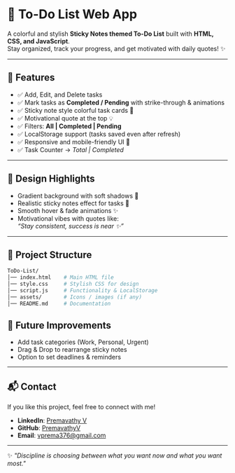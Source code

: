# 📝 To-Do List Web App

A colorful and stylish **Sticky Notes themed To-Do List** built with **HTML, CSS, and JavaScript**.  
Stay organized, track your progress, and get motivated with daily quotes! ✨  

---

## 🚀 Features
- ✅ Add, Edit, and Delete tasks
- ✅ Mark tasks as **Completed / Pending** with strike-through & animations
- ✅ Sticky note style colorful task cards 🎨
- ✅ Motivational quote at the top 💡
- ✅ Filters: **All | Completed | Pending**
- ✅ LocalStorage support (tasks saved even after refresh)
- ✅ Responsive and mobile-friendly UI 📱
- ✅ Task Counter → *Total | Completed*

---

## 🎨 Design Highlights
- Gradient background with soft shadows 🌈
- Realistic sticky notes effect for tasks 📝
- Smooth hover & fade animations ✨
- Motivational vibes with quotes like:  
  *“Stay consistent, success is near ✨”*

---

## 📂 Project Structure
```bash
ToDo-List/
│── index.html    # Main HTML file
│── style.css     # Stylish CSS for design
│── script.js     # Functionality & LocalStorage
│── assets/       # Icons / images (if any)
│── README.md     # Documentation
```


## 🔮 Future Improvements
- Add task categories (Work, Personal, Urgent)
- Drag & Drop to rearrange sticky notes
- Option to set deadlines & reminders

---

## 📬 Contact
If you like this project, feel free to connect with me!  

- **LinkedIn**: [Premavathy V](https://www.linkedin.com/in/premavathy-vijayan-921a39252)  
- **GitHub**: [PremavathyV](https://github.com/PremavathyV)  
- **Email**: vprema376@gmail.com  

---

✨ *"Discipline is choosing between what you want now and what you want most."*
